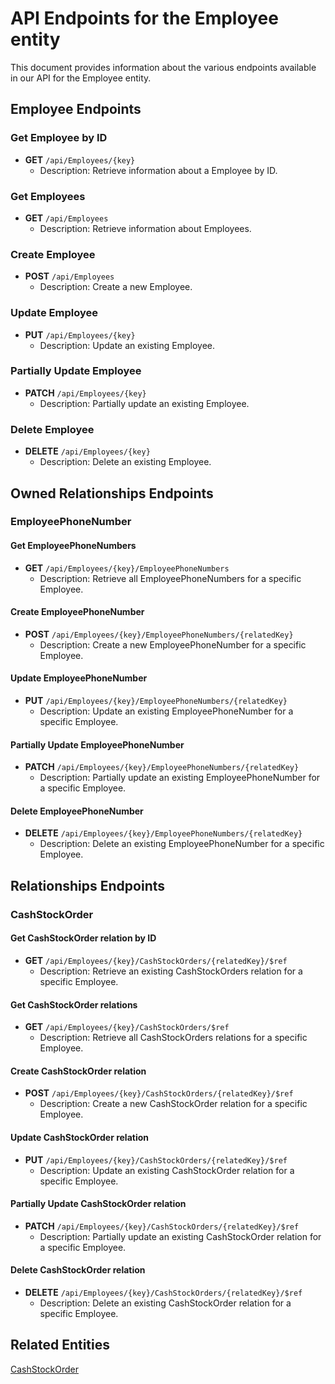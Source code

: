 # API Endpoints for the Employee entity

This document provides information about the various endpoints available in our API for the Employee entity.

## Employee Endpoints

### Get Employee by ID
- **GET** `/api/Employees/{key}`
  - Description: Retrieve information about a Employee by ID.
  
### Get Employees
- **GET** `/api/Employees`
  - Description: Retrieve information about Employees.

### Create Employee
- **POST** `/api/Employees`
  - Description: Create a new Employee.

### Update Employee
- **PUT** `/api/Employees/{key}`
  - Description: Update an existing Employee.

### Partially Update Employee
- **PATCH** `/api/Employees/{key}`
  - Description: Partially update an existing Employee.
 
### Delete Employee
- **DELETE** `/api/Employees/{key}`
  - Description: Delete an existing Employee.

## Owned Relationships Endpoints

### EmployeePhoneNumber

#### Get EmployeePhoneNumbers
- **GET** `/api/Employees/{key}/EmployeePhoneNumbers`
  - Description: Retrieve all EmployeePhoneNumbers for a specific Employee.
  
#### Create EmployeePhoneNumber
- **POST** `/api/Employees/{key}/EmployeePhoneNumbers/{relatedKey}`
  - Description: Create a new EmployeePhoneNumber for a specific Employee.
  
#### Update EmployeePhoneNumber
- **PUT** `/api/Employees/{key}/EmployeePhoneNumbers/{relatedKey}`
  - Description: Update an existing EmployeePhoneNumber for a specific Employee.
  
#### Partially Update EmployeePhoneNumber
- **PATCH** `/api/Employees/{key}/EmployeePhoneNumbers/{relatedKey}`
  - Description: Partially update an existing EmployeePhoneNumber for a specific Employee.

#### Delete EmployeePhoneNumber
- **DELETE** `/api/Employees/{key}/EmployeePhoneNumbers/{relatedKey}`
  - Description: Delete an existing EmployeePhoneNumber for a specific Employee.

## Relationships Endpoints

### CashStockOrder

#### Get CashStockOrder relation by ID
- **GET** `/api/Employees/{key}/CashStockOrders/{relatedKey}/$ref`
  - Description: Retrieve an existing CashStockOrders relation for a specific Employee.

#### Get CashStockOrder relations
- **GET** `/api/Employees/{key}/CashStockOrders/$ref`
  - Description: Retrieve all CashStockOrders relations for a specific Employee.
  
#### Create CashStockOrder relation
- **POST** `/api/Employees/{key}/CashStockOrders/{relatedKey}/$ref`
  - Description: Create a new CashStockOrder relation for a specific Employee.
  
#### Update CashStockOrder relation
- **PUT** `/api/Employees/{key}/CashStockOrders/{relatedKey}/$ref`
  - Description: Update an existing CashStockOrder relation for a specific Employee.
  
#### Partially Update CashStockOrder relation
- **PATCH** `/api/Employees/{key}/CashStockOrders/{relatedKey}/$ref`
  - Description: Partially update an existing CashStockOrder relation for a specific Employee.

#### Delete CashStockOrder relation
- **DELETE** `/api/Employees/{key}/CashStockOrders/{relatedKey}/$ref`
  - Description: Delete an existing CashStockOrder relation for a specific Employee.

## Related Entities

[CashStockOrder](CashStockOrderEndpoints.md)
